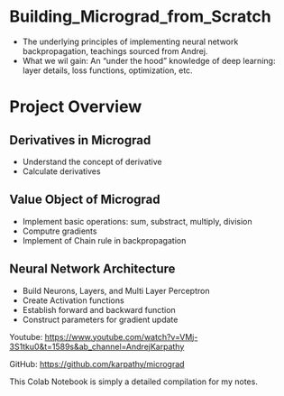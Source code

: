 # Building_Micrograd_from_Scratch

- The underlying principles of implementing neural network backpropagation, teachings sourced from Andrej.
- What we wil gain: An “under the hood” knowledge of deep learning: layer details, loss functions, optimization, etc.

# Project Overview
## Derivatives in Micrograd
- Understand the concept of derivative
- Calculate derivatives

## Value Object of Micrograd
- Implement basic operations: sum, substract, multiply, division
- Computre gradients
- Implement of Chain rule in backpropagation

## Neural Network Architecture
- Build Neurons, Layers, and Multi Layer Perceptron
- Create Activation functions
- Establish forward and backward function
- Construct parameters for gradient update


Youtube: https://www.youtube.com/watch?v=VMj-3S1tku0&t=1589s&ab_channel=AndrejKarpathy

GitHub: https://github.com/karpathy/micrograd

This Colab Notebook is simply a detailed compilation for my notes.
